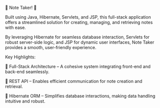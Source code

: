 🌟 Note Taker! 🌟

Built using Java, Hibernate, Servlets, and JSP, this full-stack application offers a streamlined solution for creating, managing, and retrieving notes with ease. 

By leveraging Hibernate for seamless database interaction, Servlets for robust server-side logic, and JSP for dynamic user interfaces, Note Taker provides a smooth, user-friendly experience.

Key Highlights: 

📌 Full-Stack Architecture – A cohesive system integrating front-end and back-end seamlessly. 

📌 REST API – Enables efficient communication for note creation and retrieval. 

📌 Hibernate ORM – Simplifies database interactions, making data handling intuitive and robust.

